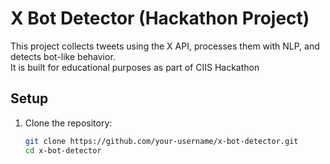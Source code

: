 # X Bot Detector (Hackathon Project)

This project collects tweets using the X API, processes them with NLP, and detects bot-like behavior.  
It is built for educational purposes as part of CIIS Hackathon

## Setup

1. Clone the repository:
   ```bash
   git clone https://github.com/your-username/x-bot-detector.git
   cd x-bot-detector
